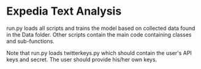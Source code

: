 # Expedia Text Analysis

run.py loads all scripts and trains the model based on collected data found in the Data folder.
Other scripts contain the main code containing classes and sub-functions.

Note that run.py loads twitterkeys.py which should contain the user's API keys and secret. The user should provide his/her own keys.
